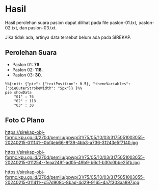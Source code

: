 # Hasil

Hasil perolehan suara paslon dapat dilihat pada file paslon-01.txt, paslon-02.txt, dan paslon-03.txt.

Jika tidak ada, artinya data tersebut belum ada pada SIREKAP.

## Perolehan Suara

 * Paslon 01: **76**.
 * Paslon 02: **118**.
 * Paslon 03: **30**.

```mermaid
%%{init: {"pie": {"textPosition": 0.5}, "themeVariables": {"pieOuterStrokeWidth": "5px"}} }%%
pie showData
    "01" : 76
    "02" : 118
    "03" : 30
```
## Foto C Plano

https://sirekap-obj-formc.kpu.go.id/270d/pemilu/ppwp/31/75/05/10/03/3175051003055-20240215-011141--0bf4eb66-8f39-4bb3-a736-31243e5f7140.jpg

https://sirekap-obj-formc.kpu.go.id/270d/pemilu/ppwp/31/75/05/10/03/3175051003055-20240215-011254--feaa249f-ad05-49b9-b6cf-b30c0bbe25fb.jpg

https://sirekap-obj-formc.kpu.go.id/270d/pemilu/ppwp/31/75/05/10/03/3175051003055-20240215-011411--c57d908c-8bad-4d29-9165-4a7f303aa897.jpg
